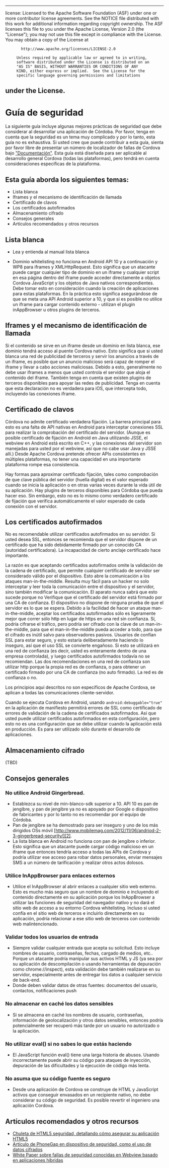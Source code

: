 * * *

license: Licensed to the Apache Software Foundation (ASF) under one or more contributor license agreements. See the NOTICE file distributed with this work for additional information regarding copyright ownership. The ASF licenses this file to you under the Apache License, Version 2.0 (the "License"); you may not use this file except in compliance with the License. You may obtain a copy of the License at

           http://www.apache.org/licenses/LICENSE-2.0
    
         Unless required by applicable law or agreed to in writing,
         software distributed under the License is distributed on an
         "AS IS" BASIS, WITHOUT WARRANTIES OR CONDITIONS OF ANY
         KIND, either express or implied.  See the License for the
         specific language governing permissions and limitations
    

## under the License.

# Guía de seguridad

La siguiente guía incluye algunas mejores prácticas de seguridad que debe considerar al desarrollar una aplicación de Córdoba. Por favor, tenga en cuenta que la seguridad es un tema muy complicado y por lo tanto, esta guía no es exhaustiva. Si usted cree que puede contribuir a esta guía, sienta por favor libre de presentar un número de localizador de fallas de Cordova bajo ["Documentación"][1]. Esta guía está diseñada para ser aplicable al desarrollo general Cordova (todas las plataformas), pero tendrá en cuenta consideraciones específicas de la plataforma.

 [1]: https://issues.apache.org/jira/browse/CB/component/12316407

## Esta guía aborda los siguientes temas:

*   Lista blanca
*   Iframes y el mecanismo de identificación de llamada
*   Certificado de clavos
*   Los certificados autofirmados
*   Almacenamiento cifrado
*   Consejos generales
*   Artículos recomendados y otros recursos

## Lista blanca

*   Lea y entienda al manual lista blanca

*   Dominio whitelisting no funciona en Android API 10 y a continuación y WP8 para iframes y XMLHttpRequest. Esto significa que un atacante puede cargar cualquier tipo de dominio en un iframe y cualquier script en esa página dentro del iframe puede acceder directamente a objetos Cordova JavaScript y los objetos de Java nativos correspondientes. Debe tomar esto en consideración cuando la creación de aplicaciones para estas plataformas. En la práctica esto significa asegurándose de que se meta una API Android superior a 10, y que si es posible no utilice un iframe para cargar contenido externo - utilizan el plugin inAppBrowser u otros plugins de terceros.

## Iframes y el mecanismo de identificación de llamada

Si el contenido se sirve en un iframe desde un dominio en lista blanca, ese dominio tendrá acceso al puente Cordova nativo. Esto significa que si usted blanca una red de publicidad de terceros y servir los anuncios a través de un iframe, es posible que un anuncio malicioso será capaz de romper el iframe y llevar a cabo acciones maliciosas. Debido a esto, generalmente no debe usar iframes a menos que usted controla el servidor que aloja el contenido del iframe. También tenga en cuenta que existen plugins de terceros disponibles para apoyar las redes de publicidad. Tenga en cuenta que esta declaración no es verdadera para iOS, que intercepta todo, incluyendo las conexiones iframe.

## Certificado de clavos

Córdova no admite certificado verdadera fijación. La barrera principal para esto es una falta de API nativas en Android para interceptar conexiones SSL para realizar la comprobación del certificado del servidor. (Aunque es posible certificado de fijación en Android en Java utilizando JSSE, el webview en Android está escrito en C++, y las conexiones del servidor son manejadas para usted por el webview, así que no cabe usar Java y JSSE allí.) Desde Apache Cordova pretende ofrecer APIs consistentes en múltiples plataformas, no tener una capacidad en una importante plataforma rompe esa consistencia.

Hay formas para aproximar certificado fijación, tales como comprobación de que clave pública del servidor (huella digital) es el valor esperado cuando se inicia la aplicación o en otras varias veces durante la vida útil de su aplicación. Hay plugins de terceros disponibles para Córdoba que pueda hacer eso. Sin embargo, esto no es lo mismo como verdadero certificado de fijación que verifica automáticamente el valor esperado de cada conexión con el servidor.

## Los certificados autofirmados

No es recomendable utilizar certificados autofirmados en su servidor. Si usted desea SSL, entonces se recomienda que el servidor dispone de un certificado que ha sido debidamente firmado por un conocido CA (autoridad certificadora). La incapacidad de cierto anclaje certificado hace importante.

La razón es que aceptando certificados autofirmados omite la validación de la cadena de certificado, que permite cualquier certificado de servidor ser considerado válido por el dispositivo. Esto abre la comunicación a los ataques man-in-the-middle. Resulta muy fácil para un hacker no solo interceptar y leer toda la comunicación entre el dispositivo y el servidor, sino también modificar la comunicación. El aparato nunca sabrá que esto sucede porque no Verifique que el certificado del servidor está firmado por una CA de confianza. El dispositivo no dispone de ninguna prueba de que el servidor es lo que se espera. Debido a la facilidad de hacer un ataque man-in-the-middle, aceptar los certificados autofirmados sólo es ligeramente mejor que correr sólo http en lugar de https en una red sin confianza. Sí, podría cifrarse el tráfico, pero podría ser cifrado con la clave de un man-in-the-middle, para que el man-in-the-middle pueda acceder a todo, para que el cifrado es inútil salvo para observadores pasivos. Usuarios de confían SSL para estar seguro, y esto estaría deliberadamente haciendo lo inseguro, así que el uso SSL se convierte engañoso. Si esto se utilizará en una red de confianza (es decir, usted es enteramente dentro de una empresa controlada), y luego certificados autofirmados todavía no se recomiendan. Las dos recomendaciones en una red de confianza son utilizar http porque la propia red es de confianza, o para obtener un certificado firmado por una CA de confianza (no auto firmado). La red es de confianza o no.

Los principios aquí descritos no son específicos de Apache Cordova, se aplican a todas las comunicaciones cliente-servidor.

Cuando se ejecuta Cordova en Android, usando `android:debuggable="true"` en la aplicación de manifiesto permitirá errores de SSL como certificado de errores de validación de la cadena de certificados autofirmados. Así que usted puede utilizar certificados autofirmados en esta configuración, pero esto no es una configuración que se debe utilizar cuando la aplicación está en producción. Es para ser utilizado sólo durante el desarrollo de aplicaciones.

## Almacenamiento cifrado

(TBD)

## Consejos generales

### No utilice Android Gingerbread.

*   Establezca su nivel de min-blanco-sdk superior a 10. API 10 es pan de jengibre, y pan de jengibre ya no es apoyado por Google o dispositivo de fabricantes y por lo tanto no es recomendar por el equipo de Córdoba. 
*   Pan de jengibre se ha demostrado para ser inseguro y uno de los más dirigidos OSs móvil [http://www.mobilemag.com/2012/11/06/andriod-2-3-gingerbread-security/][2]. 
*   La lista blanca en Android no funciona con pan de jengibre o inferior. Esto significa que un atacante puede cargar código malicioso en un iframe que entonces tendría acceso a todas las APIs de Cordova y podría utilizar ese acceso para robar datos personales, enviar mensajes SMS a un número de tarificación y realizar otros actos dolosos. 

 [2]: http://bgr.com/2012/11/06/android-security-gingerbread-malware/

### Utilice InAppBrowser para enlaces externos

*   Utilice el InAppBrowser al abrir enlaces a cualquier sitio web externo. Esto es mucho más seguro que un nombre de dominio e incluyendo el contenido directamente en su aplicación porque los InAppBrowser a utilizar las funciones de seguridad del navegador nativo y no dará el sitio web de acceso a su entorno Cordova whitelisting. Incluso si usted confía en el sitio web de terceros e incluirlo directamente en su aplicación, podría relacionar a ese sitio web de terceros con contenido web malintencionado. 

### Validar todos los usuarios de entrada

*   Siempre validar cualquier entrada que acepta su solicitud. Esto incluye nombres de usuario, contraseñas, fechas, cargado de medios, etc.. Porque un atacante podría manipular sus activos HTML y JS (ya sea por su aplicación de descompilación o usando herramientas de depuración como chrome://inspect), esta validación debe también realizarse en su servidor, especialmente antes de entregar los datos a cualquier servicio de back-end. 
*   Donde deben validar datos de otras fuentes: documentos del usuario, contactos, notificaciones push

### No almacenar en caché los datos sensibles

*   Si se almacena en caché los nombres de usuario, contraseñas, información de geolocalización y otros datos sensibles, entonces podría potencialmente ser recuperó más tarde por un usuario no autorizado o la aplicación.

### No utilizar eval() si no sabes lo que estás haciendo

*   El JavaScript función eval() tiene una larga historia de abusos. Usando incorrectamente puede abrir su código para ataques de inyección, depuración de las dificultades y la ejecución de código más lenta. 

### No asuma que su código fuente es seguro

*   Desde una aplicación de Cordova se construye de HTML y JavaScript activos que conseguir envasados en un recipiente nativo, no debe considerar su código de seguridad. Es posible revertir el ingeniero una aplicación Cordova. 

## Artículos recomendados y otros recursos

*   [Chuleta de HTML5 seguridad, detallando cómo asegurar su aplicación HTML5][3]
*   [Artículo de PhoneGap en dispositivo de seguridad, como el uso de datos cifrados][4]
*   [White Paper sobre fallas de seguridad conocidas en Webview basado en aplicaciones híbridas][5]

 [3]: https://www.owasp.org/index.php/HTML5_Security_Cheat_Sheet
 [4]: https://github.com/phonegap/phonegap/wiki/Platform-Security
 [5]: http://www.cis.syr.edu/~wedu/Research/paper/webview_acsac2011.pdf